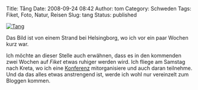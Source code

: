 Title: Tång
Date: 2008-09-24 08:42
Author: tom
Category: Schweden
Tags: Fiket, Foto, Natur, Reisen
Slug: tang
Status: published

[![Tang](http://www.fiket.de/pic/tanghelsing_s.jpg "Tang")](http://www.fiket.de/pic/tanghelsing_l.jpg)

Das Bild ist von einem Strand bei Helsingborg, wo ich vor ein paar
Wochen kurz war.

Ich möchte an dieser Stelle auch erwähnen, dass es in den kommenden zwei
Wochen auf *Fiket* etwas ruhiger werden wird. Ich fliege am Samstag nach
Kreta, wo ich eine [Konferenz](http://star-forming-dwarfs.org/)
mitorganisiere und auch daran teilnehme. Und da das alles etwas
anstrengend ist, werde ich wohl nur vereinzelt zum Bloggen kommen.

